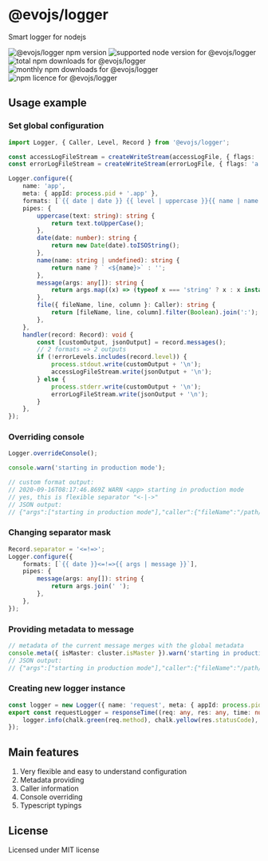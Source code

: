# @evojs/logger

Smart logger for nodejs

![@evojs/logger npm version](https://img.shields.io/npm/v/@evojs/logger.svg) ![supported node version for @evojs/logger](https://img.shields.io/node/v/@evojs/logger.svg) ![total npm downloads for @evojs/logger](https://img.shields.io/npm/dt/@evojs/logger.svg) ![monthly npm downloads for @evojs/logger](https://img.shields.io/npm/dm/@evojs/logger.svg) ![npm licence for @evojs/logger](https://img.shields.io/npm/l/@evojs/logger.svg)

## Usage example

### Set global configuration

```typescript
import Logger, { Caller, Level, Record } from '@evojs/logger';

const accessLogFileStream = createWriteStream(accessLogFile, { flags: 'a' });
const errorLogFileStream = createWriteStream(errorLogFile, { flags: 'a' });

Logger.configure({
	name: 'app',
	meta: { appId: process.pid + '.app' },
	formats: [`{{ date | date }} {{ level | uppercase }}{{ name | name }} {{ args | message }}<-|->{{ caller | file }}`, 'json'],
	pipes: {
		uppercase(text: string): string {
			return text.toUpperCase();
		},
		date(date: number): string {
			return new Date(date).toISOString();
		},
		name(name: string | undefined): string {
			return name ? ` <${name}>` : '';
		},
		message(args: any[]): string {
			return args.map((x) => (typeof x === 'string' ? x : x instanceof Error ? x.stack : inspect(x, false, null, false))).join('\n');
		},
		file({ fileName, line, column }: Caller): string {
			return [fileName, line, column].filter(Boolean).join(':');
		},
	},
	handler(record: Record): void {
		const [customOutput, jsonOutput] = record.messages();
		// 2 formats => 2 outputs
		if (!errorLevels.includes(record.level)) {
			process.stdout.write(customOutput + '\n');
			accessLogFileStream.write(jsonOutput + '\n');
		} else {
			process.stderr.write(customOutput + '\n');
			errorLogFileStream.write(jsonOutput + '\n');
		}
	},
});
```

### Overriding console

```typescript
Logger.overrideConsole();

console.warn('starting in production mode');

// custom format output:
// 2020-09-16T08:17:46.869Z WARN <app> starting in production mode                                        /path/to/project/index.ts:45:17
// yes, this is flexible separator "<-|->"
// JSON output:
// {"args":["starting in production mode"],"caller":{"fileName":"/path/to/project/index.ts","methodName":"","functionName":"","typeName":"Object","line":45,"column":17,"evalOrigin":"","isToplevel":false,"isEval":false,"isNative":false,"isConstructor":false},"date":1600244266869,"level":"debug","metadata":{"appId":"12345.app"},"name":"app"}
```

### Changing separator mask

```typescript
Record.separator = '<=!=>';
Logger.configure({
	formats: [`{{ date }}<=!=>{{ args | message }}`],
	pipes: {
		message(args: any[]): string {
			return args.join(' ');
		},
	},
});
```

### Providing metadata to message

```typescript
// metadata of the current message merges with the global metadata
console.meta({ isMaster: cluster.isMaster }).warn('starting in production mode');
// JSON output:
// {"args":["starting in production mode"],"caller":{"fileName":"/path/to/project/index.ts","methodName":"","functionName":"","typeName":"Object","line":45,"column":17,"evalOrigin":"","isToplevel":false,"isEval":false,"isNative":false,"isConstructor":false},"date":1600244266869,"level":"debug","metadata":{"appId":"12345.app","isMaster":true},"name":"app"}
```

### Creating new logger instance

```typescript
const logger = new Logger({ name: 'request', meta: { appId: process.pid + '.app' } });
export const requestLogger = responseTime((req: any, res: any, time: number) => {
	logger.info(chalk.green(req.method), chalk.yellow(res.statusCode), req.url, chalk.yellow(time.toFixed(0) + 'ms'), chalk.green(`${req.headers['x-forwarded-for'] || req.headers['x-real-ip'] || req.connection.remoteAddress}`), chalk.magenta(req.headers['user-agent']));
});
```

## Main features

1. Very flexible and easy to understand configuration
2. Metadata providing
3. Caller information
4. Console overriding
5. Typescript typings

## License

Licensed under MIT license
